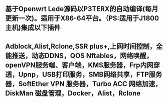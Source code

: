 基于Openwrt Lede源码以P3TERX的自动编译(每月更新一次)。适用于X86-64平台。（PS:适用于J1800主机)集成以下插件
---
Adblock,Alist,Rclone,SSR plus+,上网时间控制，全能推送，动态DDNS，QOS Nftables，网络唤醒，openVPN服务端、客户端，KMS服务器，Frp内网穿透，Upnp，USB打印服务，SMB网络共享，FTP服务器，SoftEther VPN 服务器，Turbo ACC 网络加速，DiskMan 磁盘管理，Docker，Alist，Rclone
---
